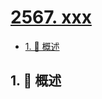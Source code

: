 # [2567. xxx](https://github.com/Tdahuyou/TNotes.leetcode/tree/main/notes/2567.%20xxx)

<!-- region:toc -->

- [1. 📝 概述](#1--概述)

<!-- endregion:toc -->

## 1. 📝 概述
